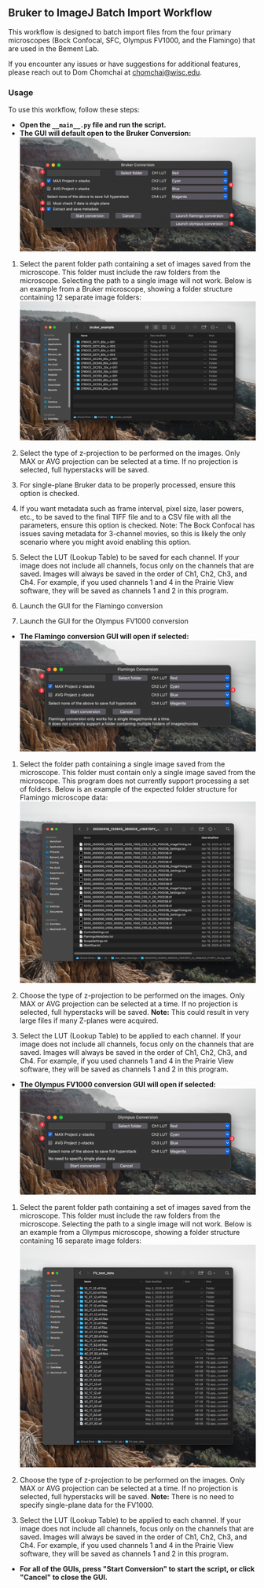 ## Bruker to ImageJ Batch Import Workflow

This workflow is designed to batch import files from the four primary microscopes (Bock Confocal, SFC, Olympus FV1000, and the Flamingo) that are used in the Bement Lab. 

If you encounter any issues or have suggestions for additional features, please reach out to Dom Chomchai at [chomchai@wisc.edu](mailto:chomchai@wisc.edu).

### Usage

To use this workflow, follow these steps:

- **Open the `__main__.py` file and run the script.**
- **The GUI will default open to the Bruker Conversion:**
![Bruker GUI](./assets/readme/BrukerGUI.png)

1. Select the parent folder path containing a set of images saved from the microscope. This folder must include the raw folders from the microscope. Selecting the path to a single image will not work. Below is an example from a Bruker microscope, showing a folder structure containing 12 separate image folders:  
    ![Example Bruker Folder](./assets/readme/BrukerExampleFolder.png)

2. Select the type of z-projection to be performed on the images. Only MAX or AVG projection can be selected at a time. If no projection is selected, full hyperstacks will be saved.

3. For single-plane Bruker data to be properly processed, ensure this option is checked.

4. If you want metadata such as frame interval, pixel size, laser powers, etc., to be saved to the final TIFF file and to a CSV file with all the parameters, ensure this option is checked. Note: The Bock Confocal has issues saving metadata for 3-channel movies, so this is likely the only scenario where you might avoid enabling this option.

5. Select the LUT (Lookup Table) to be saved for each channel. If your image does not include all channels, focus only on the channels that are saved. Images will always be saved in the order of Ch1, Ch2, Ch3, and Ch4. For example, if you used channels 1 and 4 in the Prairie View software, they will be saved as channels 1 and 2 in this program.

6. Launch the GUI for the Flamingo conversion

7. Launch the GUI for the Olympus FV1000 conversion

- **The Flamingo conversion GUI will open if selected:**
![Flamingo GUI](./assets/readme/FlamingoGUI.png)

1. Select the folder path containing a single image saved from the microscope. This folder must contain only a single image saved from the microscope. This program does not currently support processing a set of folders. Below is an example of the expected folder structure for Flamingo microscope data:  
    ![Example Flamingo Folder](./assets/readme/FlamingoExampleFolder.png)

2. Choose the type of z-projection to be performed on the images. Only MAX or AVG projection can be selected at a time. If no projection is selected, full hyperstacks will be saved. **Note:** This could result in very large files if many Z-planes were acquired.

3. Select the LUT (Lookup Table) to be applied to each channel. If your image does not include all channels, focus only on the channels that are saved. Images will always be saved in the order of Ch1, Ch2, Ch3, and Ch4. For example, if you used channels 1 and 4 in the Prairie View software, they will be saved as channels 1 and 2 in this program.

- **The Olympus FV1000 conversion GUI will open if selected:**
![Olympus GUI](./assets/readme/OlympusGUI.png)

1. Select the parent folder path containing a set of images saved from the microscope. This folder must include the raw folders from the microscope. Selecting the path to a single image will not work. Below is an example from a Olympus microscope, showing a folder structure containing 16 separate image folders:  
    ![Example Olympus Folder](./assets/readme/OlympusExampleFolder.png)

2. Choose the type of z-projection to be performed on the images. Only MAX or AVG projection can be selected at a time. If no projection is selected, full hyperstacks will be saved. **Note:** There is no need to specify single-plane data for the FV1000.

3. Select the LUT (Lookup Table) to be applied to each channel. If your image does not include all channels, focus only on the channels that are saved. Images will always be saved in the order of Ch1, Ch2, Ch3, and Ch4. For example, if you used channels 1 and 4 in the Prairie View software, they will be saved as channels 1 and 2 in this program.

- **For all of the GUIs, press "Start Conversion" to start the script, or click "Cancel" to close the GUI.**